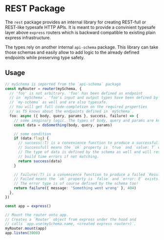# REST Package

The `rest` package provides an internal library for creating REST-full or REST-like typesafe HTTP APIs.
It is meant to provide a convinient typesafe layer above `express` routers which is backward compatible
to existing plain express infrastructure.

The types rely on another internal `api-schema` package.
This library can take those schemas and easily allow to add logic to the already defined
endpoints while preserving type safety.

## Usage

```ts
// mySchema is imported from the `api-schema` package
const myRouter = router(mySchema, {
  // 'foo' is not arbitrary. 'foo' has been defined as endpoint
  // in `mySchema`. 'foo's input and output types have been defined by
  // `my-schema` as well and are also typesafe.
  // You will get full code-completion on the required properties
  // as TS knows about the endpoints defined in `mySchema`.
  foo: async ({ body, query, params }, success, failure) => {
    // some imaginary logic. The types of body, query and params are known at transpile time!
    const data = doSomething(body, query, params)

    // some condition
    if (data.flag) {
      // success(:T) is a convenience function to produce a successfull `Result`.
      // Successfull means the `ok` property is `true` and `value: T` exists.
      // The type of data is defined by the schema as well and will result in
      // build time errors if not matching.
      return success(data)
    }

    // failure(:T) is a convenience function to produce a failed `Result`.
    // Failed means the `ok` property is `false` and `error: E` exists.
    // The error type is of course defined by the schema too!
    return failure({ message: 'Something went wrong' }, 404)
  },
})

const app = express()

// Mount the router onto app.
// Creates a `Router` object from express under the hood and
// calls `app.use(mySchema.name, <created express router>)`.
myRouter.mount(app)
app.listen(3000)
```
